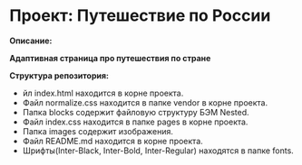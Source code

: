 # Проект: Путешествие по России

**Описание:**

**Адаптивная страница про путешествия по стране**

**Структура репозитория:**

* йл index.html находится в корне проекта.
* Файл normalize.css находится в папке vendor в корне проекта.
* Папка blocks содержит файловую структуру БЭМ Nested.
* Файл index.css находится в папке pages в корне проекта.
* Папка images содержит изображения.
* Файл README.md находится в корне проекта.
* Шрифты(Inter-Black, Inter-Bold, Inter-Regular) находятся в папке fonts.
